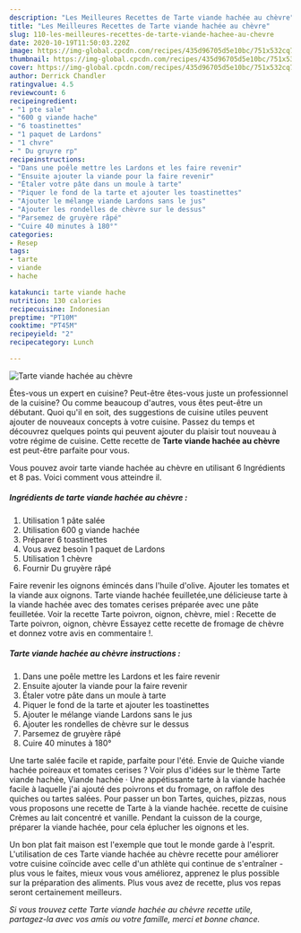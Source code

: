 ```yaml
---
description: "Les Meilleures Recettes de Tarte viande hachée au chèvre"
title: "Les Meilleures Recettes de Tarte viande hachée au chèvre"
slug: 110-les-meilleures-recettes-de-tarte-viande-hachee-au-chevre
date: 2020-10-19T11:50:03.220Z
image: https://img-global.cpcdn.com/recipes/435d96705d5e10bc/751x532cq70/tarte-viande-hachee-au-chevre-photo-principale-de-la-recette.jpg
thumbnail: https://img-global.cpcdn.com/recipes/435d96705d5e10bc/751x532cq70/tarte-viande-hachee-au-chevre-photo-principale-de-la-recette.jpg
cover: https://img-global.cpcdn.com/recipes/435d96705d5e10bc/751x532cq70/tarte-viande-hachee-au-chevre-photo-principale-de-la-recette.jpg
author: Derrick Chandler
ratingvalue: 4.5
reviewcount: 6
recipeingredient:
- "1 pte sale"
- "600 g viande hache"
- "6 toastinettes"
- "1 paquet de Lardons"
- "1 chvre"
- " Du gruyre rp"
recipeinstructions:
- "Dans une poêle mettre les Lardons et les faire revenir"
- "Ensuite ajouter la viande pour la faire revenir"
- "Étaler votre pâte dans un moule à tarte"
- "Piquer le fond de la tarte et ajouter les toastinettes"
- "Ajouter le mélange viande Lardons sans le jus"
- "Ajouter les rondelles de chèvre sur le dessus"
- "Parsemez de gruyère râpé"
- "Cuire 40 minutes à 180°"
categories:
- Resep
tags:
- tarte
- viande
- hache

katakunci: tarte viande hache 
nutrition: 130 calories
recipecuisine: Indonesian
preptime: "PT10M"
cooktime: "PT45M"
recipeyield: "2"
recipecategory: Lunch

---
```



![Tarte viande hachée au chèvre](https://img-global.cpcdn.com/recipes/435d96705d5e10bc/751x532cq70/tarte-viande-hachee-au-chevre-photo-principale-de-la-recette.jpg)

Êtes-vous un expert en cuisine? Peut-être êtes-vous juste un professionnel de la cuisine? Ou comme beaucoup d'autres, vous êtes peut-être un débutant. Quoi qu'il en soit, des suggestions de cuisine utiles peuvent ajouter de nouveaux concepts à votre cuisine. Passez du temps et découvrez quelques points qui peuvent ajouter du plaisir tout nouveau à votre régime de cuisine. Cette recette de <strong> Tarte viande hachée au chèvre </strong> est peut-être parfaite pour vous.

<!--inarticleads1-->

Vous pouvez avoir tarte viande hachée au chèvre en utilisant 6 Ingrédients et 8 pas. Voici comment vous atteindre il.

##### Ingrédients de tarte viande hachée au chèvre :

1. Utilisation 1 pâte salée
1. Utilisation 600 g viande hachée
1. Préparer 6 toastinettes
1. Vous avez besoin 1 paquet de Lardons
1. Utilisation 1 chèvre
1. Fournir  Du gruyère râpé


Faire revenir les oignons émincés dans l&#39;huile d&#39;olive. Ajouter les tomates et la viande aux oignons. Tarte viande hachée feuilletée,une délicieuse tarte à la viande hachée avec des tomates cerises préparée avec une pâte feuilletée. Voir la recette Tarte poivron, oignon, chèvre, miel : Recette de Tarte poivron, oignon, chèvre Essayez cette recette de fromage de chèvre et donnez votre avis en commentaire !. 

<!--inarticleads2-->

##### Tarte viande hachée au chèvre instructions :

1. Dans une poêle mettre les Lardons et les faire revenir
1. Ensuite ajouter la viande pour la faire revenir
1. Étaler votre pâte dans un moule à tarte
1. Piquer le fond de la tarte et ajouter les toastinettes
1. Ajouter le mélange viande Lardons sans le jus
1. Ajouter les rondelles de chèvre sur le dessus
1. Parsemez de gruyère râpé
1. Cuire 40 minutes à 180°


Une tarte salée facile et rapide, parfaite pour l&#39;été. Envie de Quiche viande hachée poireaux et tomates cerises ? Voir plus d&#39;idées sur le thème Tarte viande hachée, Viande hachée · Une appétissante tarte à la viande hachée facile à laquelle j&#39;ai ajouté des poivrons et du fromage, on raffole des quiches ou tartes salées. Pour passer un bon Tartes, quiches, pizzas, nous vous proposons une recette de Tarte à la viande hachée. recette de cuisine Crèmes au lait concentré et vanille. Pendant la cuisson de la courge, préparer la viande hachée, pour cela éplucher les oignons et les. 

<!--inarticleads1-->

<p>
Un bon plat fait maison est l'exemple que tout le monde garde à l'esprit. L'utilisation de ces Tarte viande hachée au chèvre recette pour améliorer votre cuisine coïncide avec celle d'un athlète qui continue de s'entraîner - plus vous le faites, mieux vous vous améliorez, apprenez le plus possible sur la préparation des aliments. Plus vous avez de recette, plus vos repas seront certainement meilleurs.
</p>

<p>
<i>Si vous trouvez cette Tarte viande hachée au chèvre recette utile, partagez-la avec vos amis ou votre famille, merci et bonne chance.</i>
</p>
